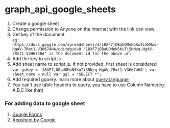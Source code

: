 # graph_api_google_sheets

1. Create a google sheet
2. Change permission to Anyone on the internet with the link can view
3. Get key of the document  
    `eg: https://docs.google.com/spreadsheets/d/18XF7jOBaUOMoN5KuTi5NNzq-HgAV-7Rmt1-V3H674HA/edit#gid=0
    "18XF7jOBaUOMoN5KuTi5NNzq-HgAV-7Rmt1-V3H674HA" is the document id for the above url`
4. Add the key to script.js
5. Add sheet name to script.js. If not provided, first sheet is considered  
    `
    var gsKey = '18XF7jOBaUOMoN5KuTi5NNzq-HgAV-7Rmt1-V3H674HA';
    var sheet_name = null
    var gql = "SELECT *";
    `
6. Add required gquery. learn more about [query language](https://developers.google.com/chart/interactive/docs/querylanguage#overview)
7. You can't use table headers to query, you have to use Column Name(eg: A,B,C like that)



### For adding data to google sheet
1. [Google Forms](https://docs.google.com/forms)
2. [Appsheet by Google](https://www.appsheet.com)
